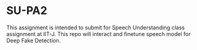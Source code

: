 # SU-PA2
This assignment is intended to submit for Speech Understanding class assignment at IIT-J. This repo will interact and finetune speech model for Deep Fake Detection.
